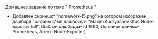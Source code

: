 Домашнее задание по теме " Prometheus "

- Добавлен скриншот "homework-15.png" на котором изображен дашборд графаны (Имя дашборда- "Maxim Kudryashov Otus Node-exporter full", Шаблон дашборда- id 1860, Источник данных- Prometheus, Агент- Node-Exporter)
